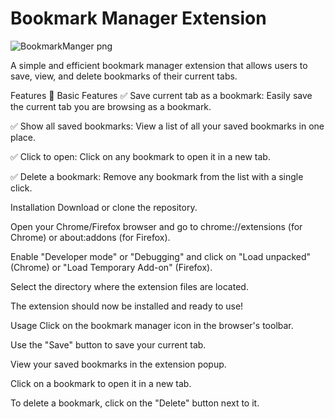 # Bookmark Manager Extension
![BookmarkManger png](https://github.com/user-attachments/assets/a68aa1e3-af64-4748-89a3-4b6212ca60a3)

A simple and efficient bookmark manager extension that allows users to save, view, and delete bookmarks of their current tabs.

Features
🔹 Basic Features
✅ Save current tab as a bookmark: Easily save the current tab you are browsing as a bookmark.

✅ Show all saved bookmarks: View a list of all your saved bookmarks in one place.

✅ Click to open: Click on any bookmark to open it in a new tab.

✅ Delete a bookmark: Remove any bookmark from the list with a single click.

Installation
Download or clone the repository.

Open your Chrome/Firefox browser and go to chrome://extensions (for Chrome) or about:addons (for Firefox).

Enable "Developer mode" or "Debugging" and click on "Load unpacked" (Chrome) or "Load Temporary Add-on" (Firefox).

Select the directory where the extension files are located.

The extension should now be installed and ready to use!

Usage
Click on the bookmark manager icon in the browser's toolbar.

Use the "Save" button to save your current tab.

View your saved bookmarks in the extension popup.

Click on a bookmark to open it in a new tab.

To delete a bookmark, click on the "Delete" button next to it.
